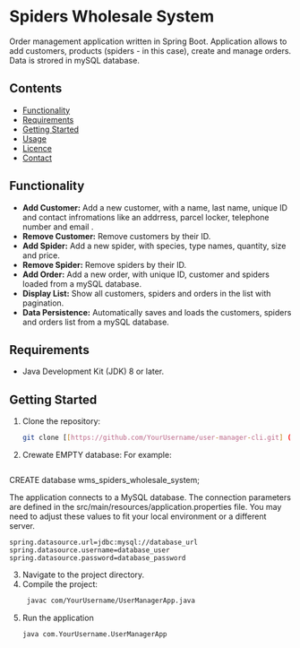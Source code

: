 # Spiders Wholesale System 
Order management application written in Spring Boot. Application allows to add customers, products (spiders - in this case), create and manage orders. Data is strored in mySQL database.
## Contents

- [Functionality](#functionality)
- [Requirements](#requirements)
- [Getting Started](#getting-started)
- [Usage](#usage)
- [Licence](#licence)
- [Contact](#contact)

## Functionality

- **Add Customer:** Add a new customer, with a name, last name, unique ID and contact infromations like an addrress,
 parcel locker, telephone number and email .
- **Remove Customer:** Remove customers by their ID.
- **Add Spider:** Add a new spider, with species, type names, quantity, size and price.
- **Remove Spider:** Remove spiders by their ID.
- **Add Order:** Add a new order, with unique ID, customer and spiders loaded from a mySQL database.
- **Display List:** Show all customers, spiders and orders in the list with pagination.
- **Data Persistence:** Automatically saves and loads the customers, spiders and orders list from a mySQL database.

## Requirements

- Java Development Kit (JDK) 8 or later.

## Getting Started

1.  Clone the repository:
    ```bash
    git clone [[https://github.com/YourUsername/user-manager-cli.git] (https://github.com/kuba88pl/WMS-spider-wholesale-system.git)
    ```
2. Crewate EMPTY database:
   For example:
   ```sql
CREATE database wms_spiders_wholesale_system;
  
The application connects to a MySQL database. The connection parameters are defined in the src/main/resources/application.properties file. You may need to adjust these values to fit your local environment or a different server.

```properties
spring.datasource.url=jdbc:mysql://database_url
spring.datasource.username=database_user
spring.datasource.password=database_password
```
3. Navigate to the project directory.
4. Compile the project:
   ```bash
    javac com/YourUsername/UserManagerApp.java
    ```
5. Run the application
     ```bash
    java com.YourUsername.UserManagerApp
    ```
